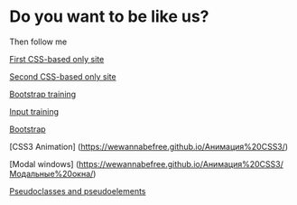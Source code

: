 

# Do you want to be like us?
Then follow me

[First CSS-based only site](https://wewannabefree.github.io/homework/ "Lesson 1")


[Second CSS-based only site](https://wewannabefree.github.io/homework_2/ "Lesson 2")


[Bootstrap training](https://wewannabefree.github.io/homework_3/ "Lesson 3")

[Input training](https://wewannabefree.github.io/homework_4/ "Lesson 4") 

[Bootstrap](https://wewannabefree.github.io/Bootstrap/) 

[CSS3 Animation] (https://wewannabefree.github.io/Анимация%20CSS3/) 

[Modal windows] (https://wewannabefree.github.io/Анимация%20CSS3/Модальные%20окна/) 

[Pseudoclasses and pseudoelements](https://wewannabefree.github.io/Псевдоклассы%20и%20псевдоэлементы/) 

